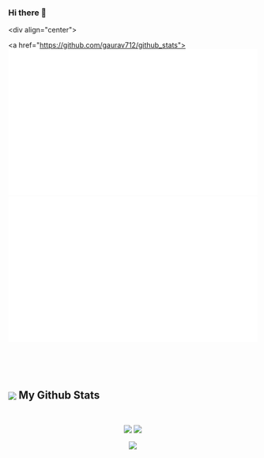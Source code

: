 ### Hi there 👋

<!--
**prafullapal/prafullapal** is a ✨ _special_ ✨ repository because its `README.md` (this file) appears on your GitHub profile.

Here are some ideas to get you started:

- 🔭 I’m currently working on ...
- 🌱 I’m currently learning ...
- 👯 I’m looking to collaborate on ...
- 🤔 I’m looking for help with ...
- 💬 Ask me about ...
- 📫 How to reach me: ...
- 😄 Pronouns: ...
- ⚡ Fun fact: ...
-->

 
 ​<div align="center"> 
  
 ​<a href="https://github.com/gaurav712/github_stats"> 
 ​   
 ​![](https://raw.githubusercontent.com/gaurav712/github_stats/master/generated/overview.svg) 
 ​![](https://raw.githubusercontent.com/gaurav712/github_stats/master/generated/languages.svg) 
  
 ​</a> 
  
 ​</div>

<summary><h2><img src="https://emojis.slackmojis.com/emojis/images/1471045852/841/hero.gif?1471045852" align="center"width="28" /> My Github Stats</h2> </summary>
<br/>
<p align = "center">
  <img src = "https://github-readme-stats.vercel.app/api?username=prafullapal&show_icons=true&theme=nightowl&line_height=32">
  <img src = "https://github-readme-stats.vercel.app/api/top-langs/?username=prafullapal&theme=algolia">
</p>
<p align="center">
    <img height="30" src="https://komarev.com/ghpvc/?username=prafullapal&color=orange&style=flat-square">
</p>
